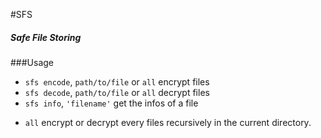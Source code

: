 #SFS
##### Safe File Storing

###Usage
- `sfs encode`, `path/to/file` or `all` encrypt files
- `sfs decode`, `path/to/file` or `all` decrypt files
- `sfs info`, `'filename'` get the infos of a file

* `all` encrypt or decrypt every files recursively in the current directory.
